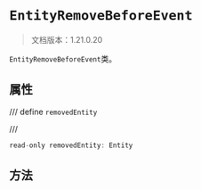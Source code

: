 # `EntityRemoveBeforeEvent`

> 文档版本：1.21.0.20

`EntityRemoveBeforeEvent`类。

## 属性

/// define
`removedEntity`


///

```js
read-only removedEntity: Entity
```


## 方法

